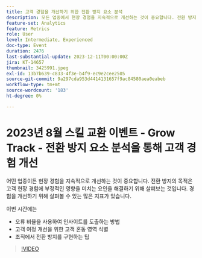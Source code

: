 ```yaml
---
title: 고객 경험을 개선하기 위한 전환 방지 요소 분석
description: 모든 업종에서 현장 경험을 지속적으로 개선하는 것이 중요합니다. 전환 방지의 목적은 고객 현장 경험에 부정적인 영향을 미치는 요인을 해결하기 위해 살펴보는 것입니다. 경험을 개선하기 위해 살펴볼 수 있는 많은 지표가 있습니다. 이 세션에서는 다음을 중점적으로 다룹니다.- 오류율을 사용하여 인사이트를 도출하는 방법- 고객 혼동의 영역을 식별하여 고객 여정을 개선- 조직에서 반전환을 구현하는 팁
feature-set: Analytics
feature: Metrics
role: User
level: Intermediate, Experienced
doc-type: Event
duration: 2476
last-substantial-update: 2023-12-11T00:00:00Z
jira: KT-14657
thumbnail: 3425991.jpeg
exl-id: 13b7b639-c833-4f3e-b4f9-ec9e2cee2505
source-git-commit: 9a297cda953d4414131657f9ac84580aea0eabeb
workflow-type: tm+mt
source-wordcount: '183'
ht-degree: 0%

---
```


# 2023년 8월 스킬 교환 이벤트 - Grow Track - 전환 방지 요소 분석을 통해 고객 경험 개선

어떤 업종이든 현장 경험을 지속적으로 개선하는 것이 중요합니다. 전환 방지의 목적은 고객 현장 경험에 부정적인 영향을 미치는 요인을 해결하기 위해 살펴보는 것입니다. 경험을 개선하기 위해 살펴볼 수 있는 많은 지표가 있습니다.

이번 시간에는

* 오류 비율을 사용하여 인사이트를 도출하는 방법
* 고객 여정 개선을 위한 고객 혼동 영역 식별
* 조직에서 전환 방지를 구현하는 팁

>[!VIDEO](https://video.tv.adobe.com/v/3425991/?learn=on)
